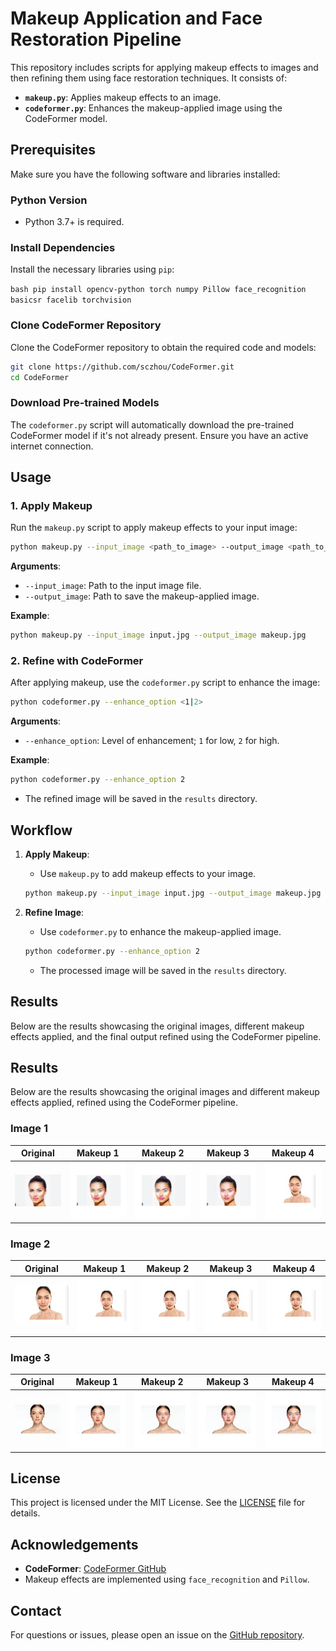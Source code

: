 # Makeup Application and Face Restoration Pipeline

This repository includes scripts for applying makeup effects to images and then refining them using face restoration techniques. It consists of:

- **`makeup.py`**: Applies makeup effects to an image.
- **`codeformer.py`**: Enhances the makeup-applied image using the CodeFormer model.

## Prerequisites

Make sure you have the following software and libraries installed:

### Python Version

- Python 3.7+ is required.

### Install Dependencies

Install the necessary libraries using `pip`:

```bash pip install opencv-python torch numpy Pillow face_recognition basicsr facelib torchvision ```



### Clone CodeFormer Repository

Clone the CodeFormer repository to obtain the required code and models:

```bash
git clone https://github.com/sczhou/CodeFormer.git
cd CodeFormer
```

### Download Pre-trained Models

The `codeformer.py` script will automatically download the pre-trained CodeFormer model if it's not already present. Ensure you have an active internet connection.

## Usage

### 1. Apply Makeup

Run the `makeup.py` script to apply makeup effects to your input image:

```bash
python makeup.py --input_image <path_to_image> --output_image <path_to_output_image>
```

**Arguments**:
- `--input_image`: Path to the input image file.
- `--output_image`: Path to save the makeup-applied image.

**Example**:

```bash
python makeup.py --input_image input.jpg --output_image makeup.jpg
```

### 2. Refine with CodeFormer

After applying makeup, use the `codeformer.py` script to enhance the image:

```bash
python codeformer.py --enhance_option <1|2>
```

**Arguments**:
- `--enhance_option`: Level of enhancement; `1` for low, `2` for high.

**Example**:

```bash
python codeformer.py --enhance_option 2
```

- The refined image will be saved in the `results` directory.

## Workflow

1. **Apply Makeup**:
   - Use `makeup.py` to add makeup effects to your image.

   ```bash
   python makeup.py --input_image input.jpg --output_image makeup.jpg
   ```

2. **Refine Image**:
   - Use `codeformer.py` to enhance the makeup-applied image.

   ```bash
   python codeformer.py --enhance_option 2
   ```

   - The processed image will be saved in the `results` directory.
  
## Results

Below are the results showcasing the original images, different makeup effects applied, and the final output refined using the CodeFormer pipeline.

## Results

Below are the results showcasing the original images and different makeup effects applied, refined using the CodeFormer pipeline.

### Image 1
| Original | Makeup 1 | Makeup 2 | Makeup 3 | Makeup 4 | 
|----------|----------|----------|----------|----------|
| ![Original 1](face_1.jpg) | ![Makeup 1](restored_makeup.jpg) | ![Makeup 2](restored_makeup%20(1).jpg) | ![Makeup 3](restored_makeup%20(2).jpg) | ![Makeup 4](restored_makeup%20(3).jpg)  |

### Image 2
| Original | Makeup 1 | Makeup 2 | Makeup 3 | Makeup 4 | 
|----------|----------|----------|----------|----------|
| ![Original 2](face_2.jpg) | ![Makeup 1](restored_makeup%20(4).jpg) | ![Makeup 2](restored_makeup%20(5).jpg) | ![Makeup 3](restored_makeup%20(6).jpg) | ![Makeup 4](restored_makeup%20(7).jpg) | 

### Image 3
| Original | Makeup 1 | Makeup 2 | Makeup 3 | Makeup 4 | 
|----------|----------|----------|----------|----------|
| ![Original 3](face.jpg) | ![Makeup 1](restored_makeup%20(8).jpg) | ![Makeup 2](restored_makeup%20(9).jpg) | ![Makeup 3](restored_makeup%20(10).jpg) | ![Makeup 4](restored_makeup%20(11).jpg) |



## License

This project is licensed under the MIT License. See the [LICENSE](LICENSE) file for details.

## Acknowledgements

- **CodeFormer**: [CodeFormer GitHub](https://github.com/sczhou/CodeFormer)
- Makeup effects are implemented using `face_recognition` and `Pillow`.

## Contact

For questions or issues, please open an issue on the [GitHub repository](https://github.com/yourusername/yourrepository).
```

